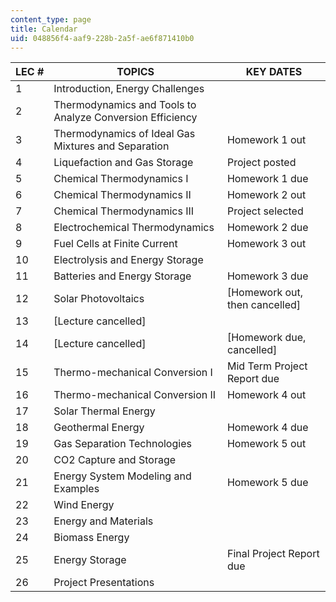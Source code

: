 ```yaml
---
content_type: page
title: Calendar
uid: 048856f4-aaf9-228b-2a5f-ae6f871410b0
---
```


| LEC # | TOPICS | KEY DATES |
| --- | --- | --- |
| 1 | Introduction, Energy Challenges | &nbsp; |
| 2 | Thermodynamics and Tools to Analyze Conversion Efficiency | &nbsp; |
| 3 | Thermodynamics of Ideal Gas Mixtures and Separation | Homework 1 out |
| 4 | Liquefaction and Gas Storage | Project posted |
| 5 | Chemical Thermodynamics I | Homework 1 due |
| 6 | Chemical Thermodynamics II | Homework 2 out |
| 7 | Chemical Thermodynamics III | Project selected |
| 8 | Electrochemical Thermodynamics | Homework 2 due |
| 9 | Fuel Cells at Finite Current | Homework 3 out |
| 10 | Electrolysis and Energy Storage | &nbsp; |
| 11 | Batteries and Energy Storage | Homework 3 due |
| 12 | Solar Photovoltaics | \[Homework out, then cancelled\] |
| 13 | \[Lecture cancelled\] | &nbsp; |
| 14 | \[Lecture cancelled\] | \[Homework due, cancelled\] |
| 15 | Thermo-mechanical Conversion I | Mid Term Project Report due |
| 16 | Thermo-mechanical Conversion II | Homework 4 out |
| 17 | Solar Thermal Energy | &nbsp; |
| 18 | Geothermal Energy | Homework 4 due |
| 19 | Gas Separation Technologies | Homework 5 out |
| 20 | CO2 Capture and Storage | &nbsp; |
| 21 | Energy System Modeling and Examples | Homework 5 due |
| 22 | Wind Energy | &nbsp; |
| 23 | Energy and Materials | &nbsp; |
| 24 | Biomass Energy | &nbsp; |
| 25 | Energy Storage | Final Project Report due |
| 26 | Project Presentations |